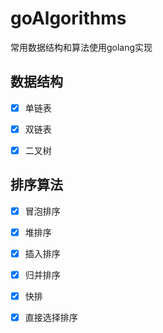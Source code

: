 # goAlgorithms
常用数据结构和算法使用golang实现


## 数据结构
- [x] 单链表
- [x] 双链表 
- [x] 二叉树


## 排序算法
- [x] 冒泡排序
- [x] 堆排序
- [x] 插入排序
- [x] 归并排序
- [x] 快排
- [x] 直接选择排序


